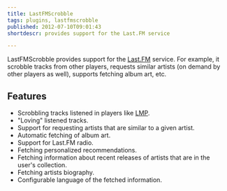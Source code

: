 ```yaml
---
title: LastFMScrobble
tags: plugins, lastfmscrobble
published: 2012-07-10T09:01:43
shortdescr: provides support for the Last.FM service

---
```


LastFMScrobble provides support for the [Last.FM](http://last.fm)
service. For example, it scrobble tracks from other players, requests
similar artists (on demand by other players as well), supports fetching
album art, etc.

Features
--------

- Scrobbling tracks listened in players like [LMP](/plugins-lmp).
- "Loving" listened tracks.
- Support for requesting artists that are similar to a given artist.
- Automatic fetching of album art.
- Support for Last.FM radio.
- Fetching personalized recommendations.
- Fetching information about recent releases of artists that are in the
  user's collection.
- Fetching artists biography.
- Configurable language of the fetched information.
